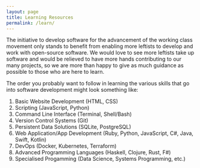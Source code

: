 ```yaml
---
layout: page
title: Learning Resources
permalink: /learn/
---
```


The initiative to develop software for the advancement of the working class movement only stands to benefit
from enabling more leftists to develop and work with open-source software. We would love to see more leftists
take up software and would be relieved to have more hands contributing to our many projects, so we
are more than happy to give as much guidance as possible to those who are here to learn.

The order you probably want to follow in learning the various skills that go into software development might look
something like:

1. Basic Website Development (HTML, CSS)
1. Scripting (JavaScript, Python)
1. Command Line Interface (Terminal, Shell/Bash)
1. Version Control Systems (Git)
1. Persistent Data Solutions (SQLite, PostgreSQL)
1. Web Application/App Development (Ruby, Python, JavaScript, C#, Java, Swift, Kotlin)
1. DevOps (Docker, Kubernetes, Terraform)
1. Advanced Programming Languages (Haskell, Clojure, Rust, F#)
1. Specialised Progamming (Data Science, Systems Programming, etc.)
